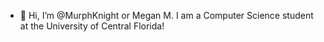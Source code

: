 - 👋 Hi, I’m @MurphKnight or Megan M. I am a Computer Science student at the University of Central Florida!


<!---
MurphKnight/MurphKnight is a ✨ special ✨ repository because its `README.md` (this file) appears on your GitHub profile.
You can click the Preview link to take a look at your changes.
- 💞️ I’m looking to collaborate on ...
- 📫 How to reach me ...
- 🌱 I’m currently learning ... Unreal Engine 5
- 👀 Aside from being a full-time student, I’m currently enrolled in ... the Electronic Arts Software Engineering Virtual Experience Program 
--->
